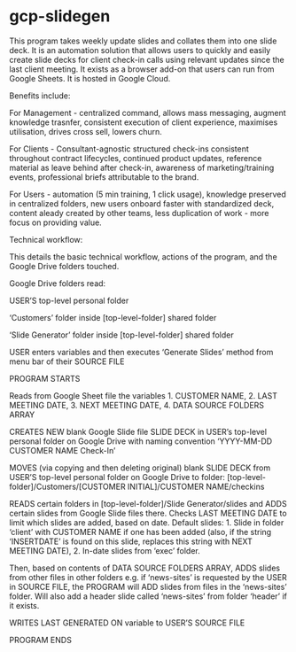 # gcp-slidegen

This program takes weekly update slides and collates them into one slide deck. It is an automation solution that allows users to quickly and easily create slide decks for client check-in calls using relevant updates since the last client meeting. It exists as a browser add-on that users can run from Google Sheets. It is hosted in Google Cloud.

Benefits include:

For Management - centralized command, allows mass messaging, augment knowledge trasnfer, consistent execution of client experience, maximises utilisation, drives cross sell, lowers churn.

For Clients - Consultant-agnostic structured check-ins consistent throughout contract lifecycles, continued product updates, reference material as leave behind after check-in, awareness of marketing/training events, professional briefs attributable to the brand.

For Users - automation (5 min training, 1 click usage), knowledge preserved in centralized folders, new users onboard faster with standardized deck, content aleady created by other teams, less duplication of work - more focus on providing value.




Technical workflow:

This details the basic technical workflow, actions of the program, and the Google Drive folders touched.


Google Drive folders read:

USER’S top-level personal folder

‘Customers’ folder inside [top-level-folder] shared folder

‘Slide Generator’ folder inside [top-level-folder] shared folder

USER enters variables and then executes ‘Generate Slides’ method from menu bar of their SOURCE FILE

 

PROGRAM STARTS


Reads from Google Sheet file the variables 1. CUSTOMER NAME, 2. LAST MEETING DATE, 3. NEXT MEETING DATE, 4. DATA SOURCE FOLDERS ARRAY

 

CREATES NEW blank Google Slide file SLIDE DECK in USER’s top-level personal folder on Google Drive with naming convention ‘YYYY-MM-DD CUSTOMER NAME Check-In’

 

MOVES (via copying and then deleting original) blank SLIDE DECK from USER’S top-level personal folder on Google Drive to folder: [top-level-folder]/Customers/[CUSTOMER INITIAL]/CUSTOMER NAME/checkins

 

READS certain folders in [top-level-folder]/Slide Generator/slides and ADDS certain slides from Google Slide files there. Checks LAST MEETING DATE to limit which slides are added, based on date. Default slides: 1. Slide in folder ‘client’ with CUSTOMER NAME if one has been added (also, if the string ‘INSERTDATE’ is found on this slide, replaces this string with NEXT MEETING DATE), 2. In-date slides from ‘exec’ folder.

 

Then, based on contents of DATA SOURCE FOLDERS ARRAY, ADDS slides from other files in other folders e.g. if ‘news-sites’ is requested by the USER in SOURCE FILE, the PROGRAM will ADD slides from files in the ‘news-sites’ folder. Will also add a header slide called ‘news-sites’ from folder ‘header’ if it exists.

 

WRITES LAST GENERATED ON variable to USER’S SOURCE FILE


PROGRAM ENDS
